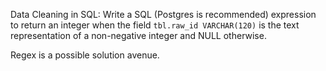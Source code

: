 Data Cleaning in SQL:
Write a SQL (Postgres is recommended) expression to return an integer when the field `tbl.raw_id VARCHAR(120)` is the text representation of a non-negative integer and NULL otherwise. 

Regex is a possible solution avenue.

